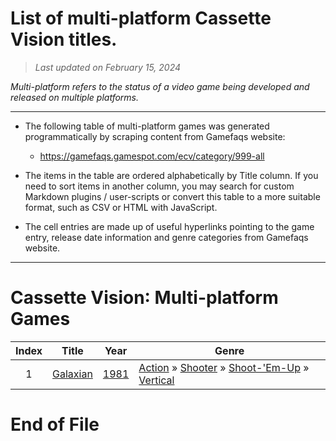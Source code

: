 ﻿# List of multi-platform Cassette Vision titles.

> *Last updated on February 15, 2024*

_Multi-platform refers to the status of a video game being developed and released on multiple platforms._

-----------------------------

 - The following table of multi-platform games was generated programmatically by scraping content from Gamefaqs website: 

    - https://gamefaqs.gamespot.com/ecv/category/999-all
      
 - The items in the table are ordered alphabetically by Title column. If you need to sort items in another column, you may search for custom Markdown plugins / user-scripts or convert this table to a more suitable format, such as CSV or HTML with JavaScript.

 - The cell entries are made up of useful hyperlinks pointing to the game entry, release date information and genre categories from Gamefaqs website.

-----------------------------
# Cassette Vision∶ Multi-platform Games
|Index|Title|Year|Genre|
|:--:|--|--|--|
|1|<a href="https://gamefaqs.gamespot.com/ecv/951950-galaxian" target="_blank" rel="noopener noreferrer">Galaxian</a>|<a href="https://gamefaqs.gamespot.com/ecv/951950-galaxian/data" target="_blank" rel="noopener noreferrer">1981</a>|<a href="https://gamefaqs.gamespot.com/ecv/category/54-action" target="_blank" rel="noopener noreferrer">Action</a> &raquo; <a href="https://gamefaqs.gamespot.com/ecv/category/55-action-shooter" target="_blank" rel="noopener noreferrer">Shooter</a> &raquo; <a href="https://gamefaqs.gamespot.com/ecv/category/313-action-shooter-shoot-em-up" target="_blank" rel="noopener noreferrer">Shoot-&#039;Em-Up</a> &raquo; <a href="https://gamefaqs.gamespot.com/ecv/category/83-action-shooter-shoot-em-up-vertical" target="_blank" rel="noopener noreferrer">Vertical</a>|

# End of File